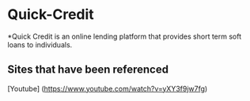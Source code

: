 # Quick-Credit
*Quick Credit is an online lending platform that provides short term soft loans to individuals.

## Sites that have been referenced
[Youtube] (https://www.youtube.com/watch?v=yXY3f9jw7fg)
